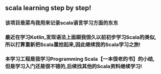 ##  scala learning step by step!

###  该项目是菜鸟我用来记录scala语言学习方面的东东

###  最近在学习Kotlin,发现语法上面跟我很久以前初步学习Scala的类似,所以打算重新把Scala重拾起来,因此继续我的Scala学习之旅!

###  本学习工程是我学习Programming Scala【一本很老的书】的小结,但是学习入门还是很不错的,后续找其他的Scala资料继续学习!
